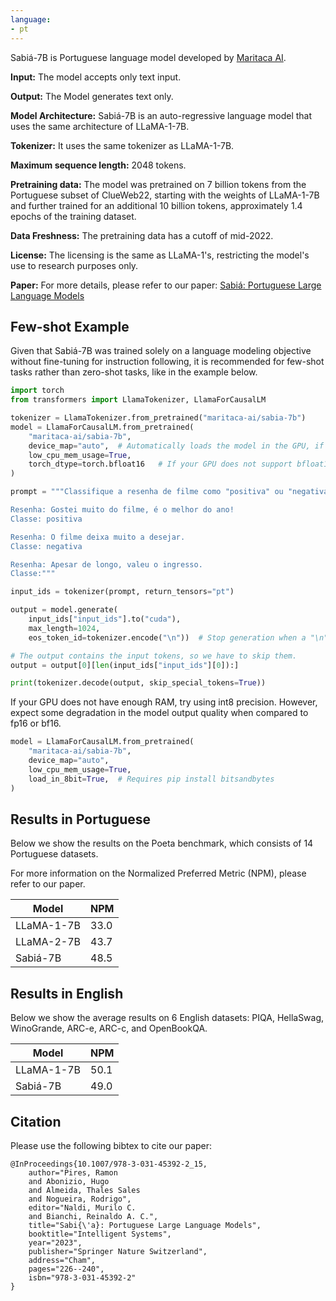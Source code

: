 ```yaml
---
language:
- pt
---
```


Sabiá-7B is Portuguese language model developed by [Maritaca AI](https://www.maritaca.ai/).

**Input:** The model accepts only text input.

**Output:** The Model generates text only.

**Model Architecture:** Sabiá-7B is an auto-regressive language model that uses the same architecture of LLaMA-1-7B.

**Tokenizer:** It uses the same tokenizer as LLaMA-1-7B.

**Maximum sequence length:** 2048 tokens.

**Pretraining data:** The model was pretrained on 7 billion tokens from the Portuguese subset of ClueWeb22, starting with the weights of LLaMA-1-7B and further trained for an additional 10 billion tokens, approximately 1.4 epochs of the training dataset.

**Data Freshness:** The pretraining data has a cutoff of mid-2022.

**License:** The licensing is the same as LLaMA-1's, restricting the model's use to research purposes only.

**Paper:** For more details, please refer to our paper: [Sabiá: Portuguese Large Language Models](https://arxiv.org/pdf/2304.07880.pdf) 


## Few-shot Example

Given that Sabiá-7B was trained solely on a language modeling objective without fine-tuning for instruction following, it is recommended for few-shot tasks rather than zero-shot tasks, like in the example below.

```python
import torch
from transformers import LlamaTokenizer, LlamaForCausalLM

tokenizer = LlamaTokenizer.from_pretrained("maritaca-ai/sabia-7b")
model = LlamaForCausalLM.from_pretrained(
    "maritaca-ai/sabia-7b",
    device_map="auto",  # Automatically loads the model in the GPU, if there is one. Requires pip install acelerate
    low_cpu_mem_usage=True,
    torch_dtype=torch.bfloat16   # If your GPU does not support bfloat16, change to torch.float16
)  

prompt = """Classifique a resenha de filme como "positiva" ou "negativa".

Resenha: Gostei muito do filme, é o melhor do ano!
Classe: positiva

Resenha: O filme deixa muito a desejar.
Classe: negativa

Resenha: Apesar de longo, valeu o ingresso.
Classe:"""

input_ids = tokenizer(prompt, return_tensors="pt")

output = model.generate(
    input_ids["input_ids"].to("cuda"),
    max_length=1024,
    eos_token_id=tokenizer.encode("\n"))  # Stop generation when a "\n" token is dectected

# The output contains the input tokens, so we have to skip them.
output = output[0][len(input_ids["input_ids"][0]):]

print(tokenizer.decode(output, skip_special_tokens=True))
```

If your GPU does not have enough RAM, try using int8 precision.
However, expect some degradation in the model output quality when compared to fp16 or bf16.
```python
model = LlamaForCausalLM.from_pretrained(
    "maritaca-ai/sabia-7b",
    device_map="auto",
    low_cpu_mem_usage=True,
    load_in_8bit=True,  # Requires pip install bitsandbytes
)
```

## Results in Portuguese

Below we show the results on the Poeta benchmark, which consists of 14 Portuguese datasets.

For more information on the Normalized Preferred Metric (NPM), please refer to our paper.

|Model | NPM |
|--|--|
|LLaMA-1-7B| 33.0|
|LLaMA-2-7B| 43.7|
|Sabiá-7B| 48.5|

## Results in English 

Below we show the average results on 6 English datasets: PIQA, HellaSwag, WinoGrande, ARC-e, ARC-c, and OpenBookQA.

|Model | NPM |
|--|--|
|LLaMA-1-7B| 50.1|
|Sabiá-7B| 49.0|


## Citation

Please use the following bibtex to cite our paper: 
```
@InProceedings{10.1007/978-3-031-45392-2_15,
    author="Pires, Ramon
    and Abonizio, Hugo
    and Almeida, Thales Sales
    and Nogueira, Rodrigo",
    editor="Naldi, Murilo C.
    and Bianchi, Reinaldo A. C.",
    title="Sabi{\'a}: Portuguese Large Language Models",
    booktitle="Intelligent Systems",
    year="2023",
    publisher="Springer Nature Switzerland",
    address="Cham",
    pages="226--240",
    isbn="978-3-031-45392-2"
}
```
